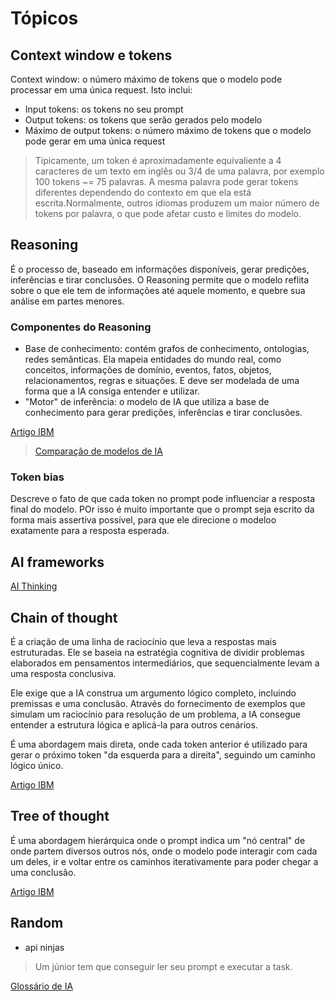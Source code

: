 # Tópicos

## Context window e tokens

Context window: o número máximo de tokens que o modelo pode processar em uma única request. Isto inclui:

* Input tokens: os tokens no seu prompt
* Output tokens: os tokens que serão gerados pelo modelo
* Máximo de output tokens: o número máximo de tokens que o modelo pode gerar em uma única request

> Tipicamente, um token é aproximadamente equivaliente a 4 caracteres de um texto em inglês ou 3/4 de uma palavra, por exemplo 100 tokens ~= 75 palavras. A mesma palavra pode gerar tokens diferentes dependendo do contexto em que ela está escrita.Normalmente, outros idiomas produzem um maior número de tokens por palavra, o que pode afetar custo e limites do modelo.

## Reasoning

É o processo de, baseado em informações disponíveis, gerar predições, inferências e tirar conclusões. O Reasoning permite que o modelo reflita sobre o que ele tem de informações até aquele momento, e quebre sua análise em partes menores.

### Componentes do Reasoning

* Base de conhecimento: contém grafos de conhecimento, ontologias, redes semânticas. Ela mapeia entidades do mundo real, como conceitos, informações de domínio, eventos, fatos, objetos, relacionamentos, regras e situações. E deve ser modelada de uma forma que a IA consiga entender e utilizar.
* "Motor" de inferência: o modelo de IA que utiliza a base de conhecimento para gerar predições, inferências e tirar conclusões.

[Artigo IBM](https://www.ibm.com/think/topics/ai-reasoning)

> [Comparação de modelos de IA](https://docs.github.com/en/copilot/reference/ai-models/model-comparison)

### Token bias

Descreve o fato de que cada token no prompt pode influenciar a resposta final do modelo. POr isso é muito importante que o prompt seja escrito da forma mais assertiva possível, para que ele direcione o modeloo exatamente para a resposta esperada.

## AI frameworks

[AI Thinking](https://royalsocietypublishing.org/doi/10.1098/rsos.241482)

## Chain of thought

É a criação de uma linha de raciocínio que leva a respostas mais estruturadas. Ele se baseia na estratégia cognitiva de dividir problemas elaborados em pensamentos intermediários, que sequencialmente levam a uma resposta conclusiva.

Ele exige que a IA construa um argumento lógico completo, incluindo premissas e uma conclusão. Através do fornecimento de exemplos que simulam um raciocínio para resolução de um problema, a IA consegue entender a estrutura lógica e aplicá-la para outros cenários.

É uma abordagem mais direta, onde cada token anterior é utilizado para gerar o próximo token "da esquerda para a direita", seguindo um caminho lógico único.

[Artigo IBM](https://www.ibm.com/br-pt/think/topics/chain-of-thoughts)

## Tree of thought

É uma abordagem hierárquica onde o prompt indica um "nó central" de onde partem diversos outros nós, onde o modelo pode interagir com cada um deles, ir e voltar entre os caminhos iterativamente para poder chegar a uma conclusão.

[Artigo IBM](https://www.ibm.com/br-pt/think/topics/tree-of-thoughts)

## Random

* api ninjas

> Um júnior tem que conseguir ler seu prompt e executar a task.

[Glossário de IA](https://promptmetheus.com/resources/llm-knowledge-base)

